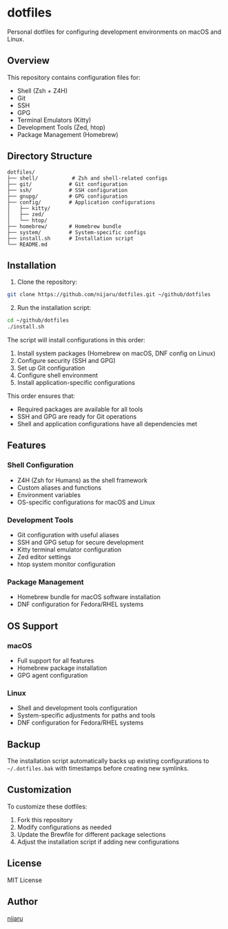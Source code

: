 # dotfiles

Personal dotfiles for configuring development environments on macOS and Linux.

## Overview

This repository contains configuration files for:

- Shell (Zsh + Z4H)
- Git
- SSH
- GPG
- Terminal Emulators (Kitty)
- Development Tools (Zed, htop)
- Package Management (Homebrew)

## Directory Structure

```
dotfiles/
├── shell/           # Zsh and shell-related configs
├── git/            # Git configuration
├── ssh/            # SSH configuration
├── gnupg/          # GPG configuration
├── config/         # Application configurations
│   ├── kitty/
│   ├── zed/
│   └── htop/
├── homebrew/       # Homebrew bundle
├── system/         # System-specific configs
├── install.sh      # Installation script
└── README.md
```

## Installation

1. Clone the repository:

```bash
git clone https://github.com/nijaru/dotfiles.git ~/github/dotfiles
```

2. Run the installation script:

```bash
cd ~/github/dotfiles
./install.sh
```

The script will install configurations in this order:

1. Install system packages (Homebrew on macOS, DNF config on Linux)
2. Configure security (SSH and GPG)
3. Set up Git configuration
4. Configure shell environment
5. Install application-specific configurations

This order ensures that:

- Required packages are available for all tools
- SSH and GPG are ready for Git operations
- Shell and application configurations have all dependencies met

## Features

### Shell Configuration

- Z4H (Zsh for Humans) as the shell framework
- Custom aliases and functions
- Environment variables
- OS-specific configurations for macOS and Linux

### Development Tools

- Git configuration with useful aliases
- SSH and GPG setup for secure development
- Kitty terminal emulator configuration
- Zed editor settings
- htop system monitor configuration

### Package Management

- Homebrew bundle for macOS software installation
- DNF configuration for Fedora/RHEL systems

## OS Support

### macOS

- Full support for all features
- Homebrew package installation
- GPG agent configuration

### Linux

- Shell and development tools configuration
- System-specific adjustments for paths and tools
- DNF configuration for Fedora/RHEL systems

## Backup

The installation script automatically backs up existing configurations to `~/.dotfiles.bak` with timestamps before creating new symlinks.

## Customization

To customize these dotfiles:

1. Fork this repository
2. Modify configurations as needed
3. Update the Brewfile for different package selections
4. Adjust the installation script if adding new configurations

## License

MIT License

## Author

[nijaru](https://github.com/nijaru)
